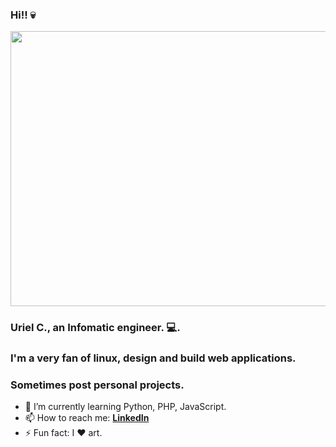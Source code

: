 ### Hi!! :skull: 

<img src="https://user-images.githubusercontent.com/55292448/95516096-56b57e00-0984-11eb-9da2-39aae751f9f3.gif" width="522" height="440"/>

### Uriel C., an Infomatic engineer. :computer:.
### I'm a very fan of linux, design and build web applications.
### Sometimes post personal projects.


- 🌱 I’m currently learning Python, PHP, JavaScript.
- 📫 How to reach me: **[LinkedIn](https://www.linkedin.com/in/iv%C3%A1n-uriel-cabrera-landaverde-307b4a1a0/)**
- ⚡ Fun fact: I :heart: art.
